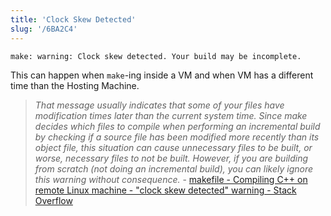```yaml
---
title: 'Clock Skew Detected'
slug: '/6BA2C4'
---
```


```
make: warning: Clock skew detected. Your build may be incomplete.
```

This can happen when `make`-ing inside a VM and when VM has a different time than the Hosting Machine.

> _That message usually indicates that some of your files have modification times later than the current system time. Since make decides which files to compile when performing an incremental build by checking if a source file has been modified more recently than its object file, this situation can cause unnecessary files to be built, or worse, necessary files to not be built. However, if you are building from scratch \(not doing an incremental build\), you can likely ignore this warning without consequence._ - [makefile - Compiling C++ on remote Linux machine - "clock skew detected" warning - Stack Overflow](https://stackoverflow.com/questions/3824500/compiling-c-on-remote-linux-machine-clock-skew-detected-warning)
